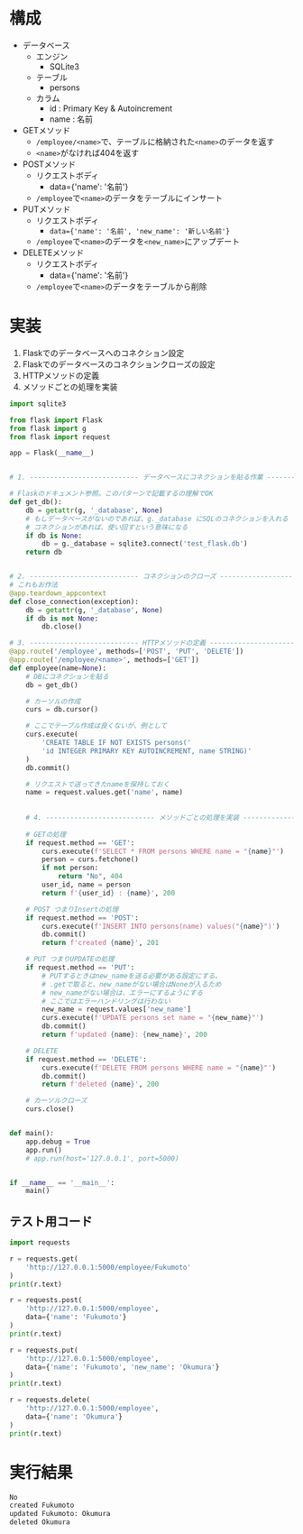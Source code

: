 # 構成
- データベース
    - エンジン
        - SQLite3
    - テーブル
        - persons
    - カラム
        - id : Primary Key & Autoincrement
        - name : 名前
- GETメソッド
    - `/employee/<name>`で、テーブルに格納された`<name>`のデータを返す
    - `<name>`がなければ404を返す
- POSTメソッド
    - リクエストボディ
        - data={'name': '名前'}
    - `/employee`で`<name>`のデータをテーブルにインサート
- PUTメソッド
    - リクエストボディ
        - `data={'name': '名前', 'new_name': '新しい名前'}`
    - `/employee`で`<name>`のデータを`<new_name>`にアップデート
- DELETEメソッド
    - リクエストボディ
        - data={'name': '名前'}
    - `/employee`で`<name>`のデータをテーブルから削除


# 実装
1. Flaskでのデータベースへのコネクション設定
2. Flaskでのデータベースのコネクションクローズの設定
3. HTTPメソッドの定義
4. メソッドごとの処理を実装

```python
import sqlite3

from flask import Flask
from flask import g
from flask import request

app = Flask(__name__)


# 1. --------------------------- データベースにコネクションを貼る作業 ---------------------------

# Flaskのドキュメント参照。このパターンで記載するの理解でOK
def get_db():
    db = getattr(g, '_database', None)
    # もしデータベースがないのであれば、g._database にSQLのコネクションを入れる
    # コネクションがあれば、使い回すという意味になる
    if db is None:
        db = g._database = sqlite3.connect('test_flask.db')
    return db


# 2. --------------------------- コネクションのクローズ ---------------------------
# これもお作法
@app.teardown_appcontext
def close_connection(exception):
    db = getattr(g, '_database', None)
    if db is not None:
        db.close()

# 3. --------------------------- HTTPメソッドの定義 ---------------------------
@app.route('/employee', methods=['POST', 'PUT', 'DELETE'])
@app.route('/employee/<name>', methods=['GET'])
def employee(name=None):
    # DBにコネクションを貼る
    db = get_db()

    # カーソルの作成
    curs = db.cursor()

    # ここでテーブル作成は良くないが、例として
    curs.execute(
        'CREATE TABLE IF NOT EXISTS persons('
        'id INTEGER PRIMARY KEY AUTOINCREMENT, name STRING)'
    )
    db.commit()

    # リクエストで送ってきたnameを保持しておく
    name = request.values.get('name', name)
    
    
    # 4. --------------------------- メソッドごとの処理を実装 ---------------------------
    
    # GETの処理
    if request.method == 'GET':
        curs.execute(f'SELECT * FROM persons WHERE name = "{name}"')
        person = curs.fetchone()
        if not person:
            return "No", 404
        user_id, name = person
        return f'{user_id} : {name}', 200

    # POST つまりInsertの処理
    if request.method == 'POST':
        curs.execute(f'INSERT INTO persons(name) values("{name}")')
        db.commit()
        return f'created {name}', 201

    # PUT つまりUPDATEの処理
    if request.method == 'PUT':
        # PUTするときはnew_nameを送る必要がある設定にする。
        # .getで取ると、new_nameがない場合はNoneが入るため
        # new_nameがない場合は、エラーにするようにする
        # ここではエラーハンドリングは行わない
        new_name = request.values['new_name']
        curs.execute(f'UPDATE persons set name = "{new_name}"')
        db.commit()
        return f'updated {name}: {new_name}', 200

    # DELETE
    if request.method == 'DELETE':
        curs.execute(f'DELETE FROM persons WHERE name = "{name}"')
        db.commit()
        return f'deleted {name}', 200

    # カーソルクローズ
    curs.close()


def main():
    app.debug = True
    app.run()
    # app.run(host='127.0.0.1', port=5000)


if __name__ == '__main__':
    main()
```

## テスト用コード
```python
import requests

r = requests.get(
    'http://127.0.0.1:5000/employee/Fukumoto'
)
print(r.text)

r = requests.post(
    'http://127.0.0.1:5000/employee',
    data={'name': 'Fukumoto'}
)
print(r.text)

r = requests.put(
    'http://127.0.0.1:5000/employee',
    data={'name': 'Fukumoto', 'new_name': 'Okumura'}
)
print(r.text)

r = requests.delete(
    'http://127.0.0.1:5000/employee',
    data={'name': 'Okumura'}
)
print(r.text)
```

# 実行結果
```sh
No
created Fukumoto
updated Fukumoto: Okumura
deleted Okumura
```